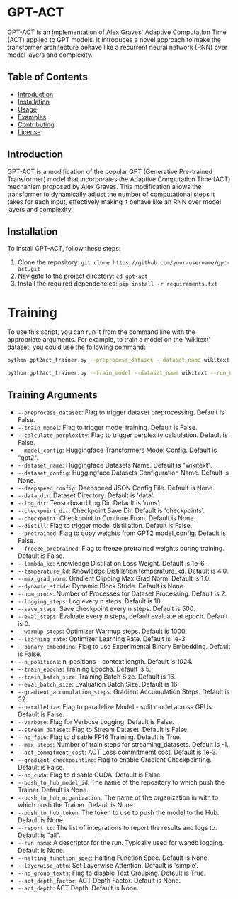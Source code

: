 # GPT-ACT

GPT-ACT is an implementation of Alex Graves' Adaptive Computation Time (ACT) applied to GPT models. It introduces a novel approach to make the transformer architecture behave like a recurrent neural network (RNN) over model layers and complexity.

## Table of Contents
- [Introduction](#introduction)
- [Installation](#installation)
- [Usage](#usage)
- [Examples](#examples)
- [Contributing](#contributing)
- [License](#license)

## Introduction

GPT-ACT is a modification of the popular GPT (Generative Pre-trained Transformer) model that incorporates the Adaptive Computation Time (ACT) mechanism proposed by Alex Graves. This modification allows the transformer to dynamically adjust the number of computational steps it takes for each input, effectively making it behave like an RNN over model layers and complexity.

## Installation

To install GPT-ACT, follow these steps:

1. Clone the repository: `git clone https://github.com/your-username/gpt-act.git`
2. Navigate to the project directory: `cd gpt-act`
3. Install the required dependencies: `pip install -r requirements.txt`


# Training
To use this script, you can run it from the command line with the appropriate arguments. For example, to train a model on the 'wikitext' dataset, you could use the following command:

```bash
python gpt2act_trainer.py --preprocess_dataset --dataset_name wikitext

python gpt2act_trainer.py --train_model --dataset_name wikitext --run_name test01

```



## Training Arguments
- `--preprocess_dataset`: Flag to trigger dataset preprocessing. Default is False.
- `--train_model`: Flag to trigger model training. Default is False.
- `--calculate_perplexity`: Flag to trigger perplexity calculation. Default is False.
- `--model_config`: Huggingface Transformers Model Config. Default is "gpt2".
- `--dataset_name`: Huggingface Datasets Name. Default is "wikitext".
- `--dataset_config`: Huggingface Datasets Configuration Name. Default is None.
- `--deepspeed_config`: Deepspeed JSON Config File. Default is None.
- `--data_dir`: Dataset Directory. Default is 'data'.
- `--log_dir`: Tensorboard Log Dir. Default is 'runs'.
- `--checkpoint_dir`: Checkpoint Save Dir. Default is 'checkpoints'.
- `--checkpoint`: Checkpoint to Continue From. Default is None.
- `--distill`: Flag to trigger model distillation. Default is False.
- `--pretrained`: Flag to copy weights from GPT2 model_config. Default is False.
- `--freeze_pretrained`: Flag to freeze pretrained weights during training. Default is False.
- `--lambda_kd`: Knowledge Distillation Loss Weight. Default is 1e-6.
- `--temperature_kd`: Knowledge Distillation temperature_kd. Default is 4.0.
- `--max_grad_norm`: Gradient Clipping Max Grad Norm. Default is 1.0.
- `--dynamic_stride`: Dynamic Block Stride. Default is None.
- `--num_procs`: Number of Processes for Dataset Processing. Default is 2.
- `--logging_steps`: Log every n steps. Default is 10.
- `--save_steps`: Save checkpoint every n steps. Default is 500.
- `--eval_steps`: Evaluate every n steps, default evaluate at epoch. Default is 0.
- `--warmup_steps`: Optimizer Warmup steps. Default is 1000.
- `--learning_rate`: Optimizer Learning Rate. Default is 1e-3.
- `--binary_embedding`: Flag to use Experimental Binary Embedding. Default is False.
- `--n_positions`: n_positions - context length. Default is 1024.
- `--train_epochs`: Training Epochs. Default is 5.
- `--train_batch_size`: Training Batch Size. Default is 16.
- `--eval_batch_size`: Evaluation Batch Size. Default is 16.
- `--gradient_accumulation_steps`: Gradient Accumulation Steps. Default is 32.
- `--parallelize`: Flag to parallelize Model - split model across GPUs. Default is False.
- `--verbose`: Flag for Verbose Logging. Default is False.
- `--stream_dataset`: Flag to Stream Dataset. Default is False.
- `--no_fp16`: Flag to disable FP16 Training. Default is True.
- `--max_steps`: Number of train steps for streaming_datasets. Default is -1.
- `--act_commitment_cost`: ACT Loss commitmemt cost. Default is 1e-3.
- `--gradient_checkpointing`: Flag to enable Gradient Checkpointing. Default is False.
- `--no_cuda`: Flag to disable CUDA. Default is False.
- `--push_to_hub_model_id`: The name of the repository to which push the Trainer. Default is None.
- `--push_to_hub_organization`: The name of the organization in with to which push the Trainer. Default is None.
- `--push_to_hub_token`: The token to use to push the model to the Hub. Default is None.
- `--report_to`: The list of integrations to report the results and logs to. Default is "all".
- `--run_name`: A descriptor for the run. Typically used for wandb logging. Default is None.
- `--halting_function_spec`: Halting Function Spec. Default is None.
- `--layerwise_attn`: Set Layerwise Attention. Default is 'simple'.
- `--no_group_texts`: Flag to disable Text Grouping. Default is True.
- `--act_depth_factor`: ACT Depth Factor. Default is None.
- `--act_depth`: ACT Depth. Default is None.
